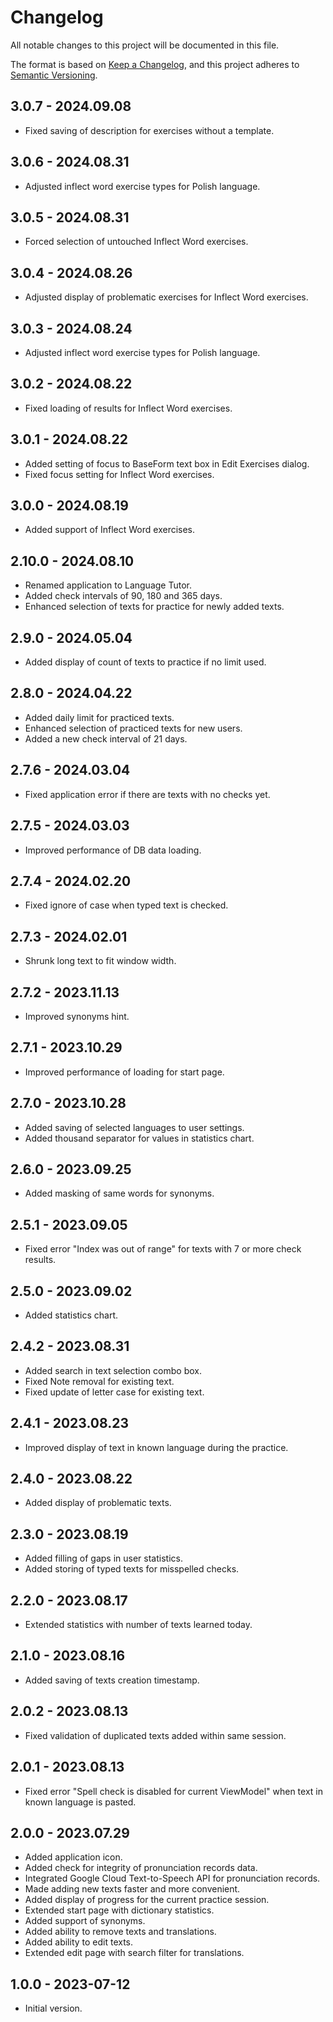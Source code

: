 # Changelog

All notable changes to this project will be documented in this file.

The format is based on [Keep a Changelog](https://keepachangelog.com/en/1.0.0/),
and this project adheres to [Semantic Versioning](https://semver.org/spec/v2.0.0.html).

## 3.0.7 - 2024.09.08
- Fixed saving of description for exercises without a template.

## 3.0.6 - 2024.08.31
- Adjusted inflect word exercise types for Polish language.

## 3.0.5 - 2024.08.31
- Forced selection of untouched Inflect Word exercises.

## 3.0.4 - 2024.08.26
- Adjusted display of problematic exercises for Inflect Word exercises.

## 3.0.3 - 2024.08.24
- Adjusted inflect word exercise types for Polish language.

## 3.0.2 - 2024.08.22
- Fixed loading of results for Inflect Word exercises.

## 3.0.1 - 2024.08.22
- Added setting of focus to BaseForm text box in Edit Exercises dialog.
- Fixed focus setting for Inflect Word exercises.

## 3.0.0 - 2024.08.19
- Added support of Inflect Word exercises.

## 2.10.0 - 2024.08.10
- Renamed application to Language Tutor.
- Added check intervals of 90, 180 and 365 days.
- Enhanced selection of texts for practice for newly added texts.

## 2.9.0 - 2024.05.04
- Added display of count of texts to practice if no limit used.

## 2.8.0 - 2024.04.22
- Added daily limit for practiced texts.
- Enhanced selection of practiced texts for new users.
- Added a new check interval of 21 days.

## 2.7.6 - 2024.03.04
- Fixed application error if there are texts with no checks yet.

## 2.7.5 - 2024.03.03
- Improved performance of DB data loading.

## 2.7.4 - 2024.02.20
- Fixed ignore of case when typed text is checked.

## 2.7.3 - 2024.02.01
- Shrunk long text to fit window width.

## 2.7.2 - 2023.11.13
- Improved synonyms hint.

## 2.7.1 - 2023.10.29
- Improved performance of loading for start page.

## 2.7.0 - 2023.10.28
- Added saving of selected languages to user settings.
- Added thousand separator for values in statistics chart.

## 2.6.0 - 2023.09.25
- Added masking of same words for synonyms.

## 2.5.1 - 2023.09.05
- Fixed error "Index was out of range" for texts with 7 or more check results.

## 2.5.0 - 2023.09.02
- Added statistics chart.

## 2.4.2 - 2023.08.31
- Added search in text selection combo box.
- Fixed Note removal for existing text.
- Fixed update of letter case for existing text.

## 2.4.1 - 2023.08.23
- Improved display of text in known language during the practice.

## 2.4.0 - 2023.08.22
- Added display of problematic texts.

## 2.3.0 - 2023.08.19
- Added filling of gaps in user statistics.
- Added storing of typed texts for misspelled checks.

## 2.2.0 - 2023.08.17
- Extended statistics with number of texts learned today.

## 2.1.0 - 2023.08.16
- Added saving of texts creation timestamp.

## 2.0.2 - 2023.08.13
- Fixed validation of duplicated texts added within same session.

## 2.0.1 - 2023.08.13
- Fixed error "Spell check is disabled for current ViewModel" when text in known language is pasted.

## 2.0.0 - 2023.07.29
- Added application icon.
- Added check for integrity of pronunciation records data.
- Integrated Google Cloud Text-to-Speech API for pronunciation records.
- Made adding new texts faster and more convenient.
- Added display of progress for the current practice session.
- Extended start page with dictionary statistics.
- Added support of synonyms.
- Added ability to remove texts and translations.
- Added ability to edit texts.
- Extended edit page with search filter for translations.

## 1.0.0 - 2023-07-12
- Initial version.
